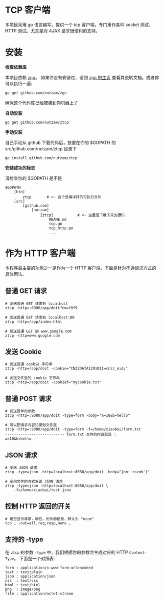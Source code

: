 # TCP 客户端

本项目采用 go 语言编写，提供一个 tcp 客户端，专门用作各种 socket 测试，HTTP 测试。尤其是对 AJAX 请求很便利的支持。

# 安装

**检查依赖库**

本项目依赖 [zgo](https://github.com/nutzam/zgo)。 如果你没有安装过，请到 
[zgo 的主页](https://github.com/nutzam/zgo) 查看其说明文档。或者你可以执行一遍:

	go get github.com/nutzam/zgo
	
确保这个代码库已经被装到你机器上了

**自动安装**

	go get github.com/nutzam/ztcp
	
**手动安装**

自己手动从 github 下载代码后，放置在你的 $GOPATH 的 src/github.com/nutzam/ztcp 目录下

	go install github.com/nutzam/ztcp
	
**安装成功的标志**

请检查你的 $GOPATH 是不是

	$GOPATH
		[bin]
			ztcp       # <- 这个是编译好的可执行文件
		[src]
			[github.com]
				[nutzam]
					[ztcp]           # <- 这里是下载下来的源码
						REAME.md
						tcp.go
						tcp_http.go
						...

# 作为 HTTP 客户端

本程序最主要的功能之一是作为一个 HTTP 客户端，下面是针对不通请求方式的具体用法。

## 普通 GET 请求

	# 发送普通 GET 请求到 localhost
	ztcp -http=:8080/app/doit?nm=f8f9
	
	# 发送普通 GET 请求到 localhost:80
	ztcp -http=/app/index.html
	
	# 发送普通 GET 到 www.google.com
	ztcp -http=www.google.com
	
## 发送 Cookie

    # 发送普通 cookie 字符串
    ztcp -http=/app/doit -cookie="CNZZDATA1291011=cnzz_eid;"

    # 发送文件里的 cookie 字符串
    ztcp -http=/app/doit -cookief="mycookie.txt"

## 普通 POST 请求
	
	# 发送简单的参数
	ztcp -http=:8080/app/doit -type=form -body="a=10&b=hello"
	
	# 可以把请求内容记录到文件里
	ztcp -http=:8080/app/doit -type=form -f=/home/xiaobai/form.txt
	--------------------------- form.txt 文件的内容就是 :
	a=10&b=hello
	
## JSON 请求
	
	# 发送 JSON 请求
	ztcp -type=json -http=localhost:8080/app/doit -body="{nm:'zozoh'}"
	
	# 采用文件的方式发送 JSON 请求
	ztcp -type=json -http=localhost:8080/app/doit \
	    -f=/home/xiaobai/test.json

## 控制 HTTP 返回的开关
	
	# 是否显示请求，响应，的头部信息，默认为 "none"
	tcp … -out=all,req,resp,none …
	
	    
## 支持的 -type

在 `ztcp` 的参数  `-type` 中，我们根据你的参数会生成对应的 HTTP `Content-Type`。
下面是一个对照表:

	form : application/x-www-form-urlencoded
	text : text/plain
	json : application/json
	css  : text/css
	html : text/html
	png  : image/png
    file : application/octet-stream
